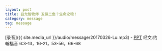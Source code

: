 ```yaml
---
layout: post
title: 吕允智牧师 五饼二鱼？生命之粮！
category: message
tag: message
---
```



[录音]({{ site.media_url }}/audio/message/20170326-Lu.mp3) - [PPT](https://1drv.ms/p/s!AqLDbY3r4i9UhhMXQn0Gj75GmkQI) 
经文:约翰福音 6:3-13，16-21，53-56，66-68
